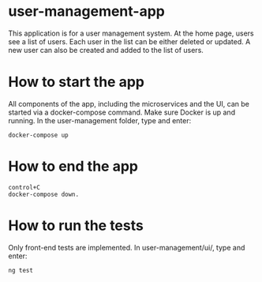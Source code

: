 # user-management-app

This application is for a user management system. At the home page, users see a list of users. Each user in the list can be
either deleted or updated. A new user can also be created and added to the list of users.

# How to start the app

All components of the app, including the microservices and the UI, can be started via a docker-compose command.
Make sure Docker is up and running. In
the user-management folder, type and enter:
```
docker-compose up
```

# How to end the app
```
control+C
docker-compose down.
```

# How to run the tests

Only front-end tests are implemented. In user-management/ui/, type and enter:
```
ng test
```
